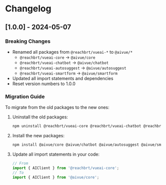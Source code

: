 # Changelog

## [1.0.0] - 2024-05-07

### Breaking Changes

- Renamed all packages from `@reachbrt/vueai-*` to `@aivue/*`
  - `@reachbrt/vueai-core` → `@aivue/core`
  - `@reachbrt/vueai-chatbot` → `@aivue/chatbot`
  - `@reachbrt/vueai-autosuggest` → `@aivue/autosuggest`
  - `@reachbrt/vueai-smartform` → `@aivue/smartform`
- Updated all import statements and dependencies
- Reset version numbers to 1.0.0

### Migration Guide

To migrate from the old packages to the new ones:

1. Uninstall the old packages:
   ```bash
   npm uninstall @reachbrt/vueai-core @reachbrt/vueai-chatbot @reachbrt/vueai-autosuggest @reachbrt/vueai-smartform
   ```

2. Install the new packages:
   ```bash
   npm install @aivue/core @aivue/chatbot @aivue/autosuggest @aivue/smartform
   ```

3. Update all import statements in your code:
   ```javascript
   // From
   import { AIClient } from '@reachbrt/vueai-core';
   // To
   import { AIClient } from '@aivue/core';
   ```
